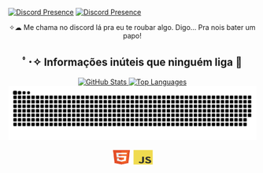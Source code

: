 <!-- markdownlint-disable -->
[![Discord Presence](https://lanyard.cnrad.dev/api/469860012043272193)](https://discord.com/users/469860012043272193)
[![Discord Presence](https://lanyard.cnrad.dev/api/469860012043272193)](https://discord.com/users/469860012043272193)

<div align="center">
  <p>✧☁ Me chama no discord lá pra eu te roubar algo. Digo... Pra nois bater um papo!</p>

  <h2>ﾟ･✧ Informações inúteis que ninguém liga 🌌</h2>

    
  <div>
    <a href="https://github.com/guileen">
      <img height="180em" src="https://github-readme-stats.vercel.app/api?username=guileen&show_icons=true&theme=dracula&include_all_commits=true&count_private=true" alt="GitHub Stats" />
      <img height="180em" src="https://github-readme-stats.vercel.app/api/top-langs/?username=Asabeneh&layout=compact&langs_count=7&theme=dracula" alt="Top Languages" />
    </a>
   
  <picture>
    <source media="(prefers-color-scheme: dark)" srcset="https://raw.githubusercontent.com/platane/platane/output/github-contribution-grid-snake-dark.svg">
    <source media="(prefers-color-scheme: light)" srcset="https://raw.githubusercontent.com/platane/platane/output/github-contribution-grid-snake.svg">
    <img alt="github contribution grid snake animation" src="https://raw.githubusercontent.com/platane/platane/output/github-contribution-grid-snake.svg">
  </picture>
  </a>
</div>

  </div>
  <div style="display: inline_block" align="center"><br>
  <img align="center" alt="HTML5" height="30" width="40" src="https://raw.githubusercontent.com/devicons/devicon/master/icons/html5/html5-original.svg">
  <img align="center" alt="JS" height="30" width="40" src="https://raw.githubusercontent.com/devicons/devicon/master/icons/javascript/javascript-original.svg">
  
  </div>



  
